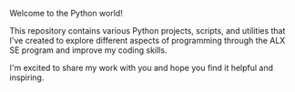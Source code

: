 Welcome to the Python world!

This repository contains various Python projects, scripts, and utilities that I've created to explore different aspects of programming through the ALX SE program and improve my coding skills.

I'm excited to share my work with you and hope you find it helpful and inspiring.
